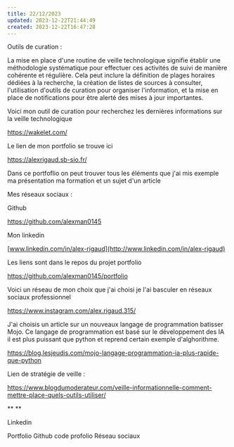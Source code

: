```yaml
---
title: 22/12/2023
updated: 2023-12-22T21:44:49
created: 2023-12-22T16:47:28
---
```


Outils de curation :

La mise en place d'une routine de veille technologique signifie établir une méthodologie systématique pour effectuer ces activités de suivi de manière cohérente et régulière. Cela peut inclure la définition de plages horaires dédiées à la recherche, la création de listes de sources à consulter, l'utilisation d'outils de curation pour organiser l'information, et la mise en place de notifications pour être alerté des mises à jour importantes.

Voici mon outil de curation pour recherchez les dernières informations sur la veille technologique

<https://wakelet.com/>

Le lien de mon portfolio se trouve ici

<https://alexrigaud.sb-sio.fr/>

Dans ce portfoflio on peut trouver tous les éléments que j'ai mis exemple ma présentation ma formation et un sujet d'un article

Mes réseaux sociaux :

Github

<https://github.com/alexman0145>

Mon linkedin

[www.linkedin.com/in/alex-rigaud](http://www.linkedin.com/in/alex-rigaud)

Les liens sont dans le repos du projet portfolio

<https://github.com/alexman0145/portfolio>

Voici un réseau de mon choix que j'ai choisi je l'ai basculer en réseaux sociaux professionnel

<https://www.instagram.com/alex.rigaud.315/>

J'ai choisis un article sur un nouveaux langage de programmation batisser Mojo. Ce langage de programmation est basé sur le développement des IA il est plus puissant que python et reprend certain exemple d'alghorithme.

<https://blog.lesjeudis.com/mojo-langage-programmation-ia-plus-rapide-que-python>

Lien de stratégie de veille :

<https://www.blogdumoderateur.com/veille-informationnelle-comment-mettre-place-quels-outils-utiliser/>

**
**

Linkedin

Portfolio
Github code profolio
Réseau sociaux


